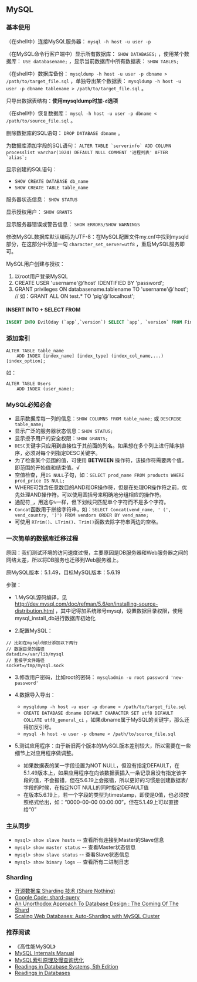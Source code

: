 ## MySQL

### 基本使用

（在shell中）连接MySQL服务器： ``mysql -h host -u user -p``

（在MySQL命令行客户端中）显示所有数据库： ``SHOW DATABASES;`` ，使用某个数据库： ``USE databasename;`` ，显示当前数据库中所有数据表： ``SHOW TABLES;``

（在shell中）数据库备份： ``mysqldump -h host -u user -p dbname > /path/to/target_file.sql`` ，单独导出某个数据表： ``mysqldump -h host -u user -p dbname tablename > /path/to/target_file.sql`` 。

只导出数据表结构：**使用mysqldump时加`-d`选项**

（在shell中）恢复数据库： ``mysql -h host -u user -p dbname < /path/to/source_file.sql`` 。

删除数据库的SQL语句： ``DROP DATABASE dbname`` 。

为数据库添加字段的SQL语句： ``ALTER TABLE `serverinfo` ADD COLUMN processlist varchar(1024) DEFAULT NULL COMMENT '进程列表' AFTER `alias`;``

显示创建的SQL语句：

- ``SHOW CREATE DATABASE db_name``
- ``SHOW CREATE TABLE table_name``

服务器状态信息： ``SHOW STATUS``

显示授权用户： ``SHOW GRANTS``

显示服务器错误或警告信息： ``SHOW ERRORS/SHOW WARNINGS``

修改MySQL数据库默认编码为UTF-8：在MySQL配置文件my.cnf中找到mysqld部分，在这部分中添加一句 ``character_set_server=utf8`` ，重启MySQL服务即可。

MySQL用户创建与授权：

1. 以root用户登录MySQL
2. CREATE USER 'username'@'host' IDENTIFIED BY 'password';
3. GRANT privileges ON databasename.tablename TO 'username'@'host'; // 如：GRANT ALL ON test.* TO 'pig'@'localhost';


#### INSERT INTO + SELECT FROM

```sql
INSERT INTO Evil0day (`app`,`version`) SELECT `app`, `version` FROM Fingerprint WHERE app="joomla" AND version >="3.2.0" AND version <="3.4.4" GROUP BY `version`;
```

### 添加索引

```
ALTER TABLE table_name
    ADD INDEX [index_name] [index_type] (index_col_name,...) [index_option];
```

如：
```
ALTER TABLE Users
    ADD INDEX (user_name);
```

### MySQL必知必会

- 显示数据库每一列的信息：`SHOW COLUMNS FROM table_name;` 或 `DESCRIBE table_name;`
- 显示广泛的服务器状态信息：`SHOW STATUS;`
- 显示授予用户的安全权限：`SHOW GRANTS;`
- `DESC`关键字只应用到直接位于其前面的列名。如果想在多个列上进行降序排序，必须对每个列指定DESC关键字。
- 为了检查某个范围的值，可使用 **BETWEEN** 操作符，该操作符需要两个值，即范围的开始值和结束值。√
- 空值检查，用`IS NULL`子句，如：`SELECT prod_name FROM products WHERE prod_price IS NULL;`
- WHERE可包含任意数目的AND和OR操作符，但是在处理OR操作符之前，优先处理AND操作符。可以使用圆括号来明确地分组相应的操作符。
- 通配符`_`，用途与`%`一样，但下划线只匹配单个字符而不是多个字符。
- `Concat`函数用于拼接字符串，如：`SELECT Concat(vend_name, ' (', vend_country, ')') FROM vendors ORDER BY vend_name;`
- 可使用 `RTrim()`、`LTrim()`、`Trim()`函数去除字符串两边的空格。

### 一次简单的数据库迁移过程

原因：我们测试环境的访问速度过慢，主要原因是DB服务器和Web服务器之间的网络太差，所以将DB服务也迁移到Web服务器上。

原MySQL版本：5.1.49，目标MySQL版本：5.6.19

步骤：

- 1.MySQL源码编译，见 http://dev.mysql.com/doc/refman/5.6/en/installing-source-distribution.html ，其中记得加系统账号mysql，设置数据目录权限，使用mysql_install_db进行数据库初始化

- 2.配置MySQL：
  
```
// 比如在mysqld部分添加以下两行
// 数据目录的路径
datadir=/var/lib/mysql
// 套接字文件路径
socket=/tmp/mysql.sock
```

- 3.修改用户密码，比如root的密码： ``mysqladmin -u root password 'new-password'``

- 4.数据导入导出：

    - ``mysqldump -h host -u user -p dbname > /path/to/target_file.sql``
    - ``CREATE DATABASE dbname DEFAULT CHARACTER SET utf8 DEFAULT COLLATE utf8_general_ci`` ，如果dbname属于MySQL的关键字，那么还得加反引号。
    - ``mysql -h host -u user -p dbname < /path/to/source_file.sql``

- 5.测试应用程序：由于新旧两个版本的MySQL版本差别较大，所以需要在一些细节上对应用程序做调整。

    - 如果数据表的某一字段设置为NOT NULL，但没有指定DEFAULT，在5.1.49版本上，如果应用程序在向该数据表插入一条记录且没有指定该字段的值，不会报错，但在5.6.19上会报错，所以更好的习惯是创建数据表/字段的时候，在指定NOT NULL的同时指定DEFAULT值
    - 在版本5.6.19上，若一个字段的类型为timestamp，即使是0值，也必须按照格式给出，如：“0000-00-00 00:00:00”，但在5.1.49上可以直接给“0”

### 主从同步

- `mysql> show slave hosts` -- 查看所有连接到Master的Slave信息
- `mysql> show master status` -- 查看Master状态信息
- `mysql> show slave status` -- 查看Slave状态信息
- `mysql> show binary logs` -- 查看所有二进制日志

### Sharding

- [开源数据库 Sharding 技术 (Share Nothing)](http://dbanotes.net/database/database_sharding-2.html)
- [Google Code: shard-query](https://code.google.com/p/shard-query/)
- [An Unorthodox Approach To Database Design : The Coming Of The Shard](http://highscalability.com/unorthodox-approach-database-design-coming-shard)
- [Scaling Web Databases: Auto-Sharding with MySQL Cluster](https://blogs.oracle.com/MySQL/entry/scaling_web_databases_auto_sharding)


### 推荐阅读

- 《高性能MySQL》
- [MySQL Internals Manual](http://dev.mysql.com/doc/internals/en/)
- [MySQL索引原理及慢查询优化](http://tech.meituan.com/mysql-index.html)
- [Readings in Database Systems, 5th Edition](http://www.redbook.io/)
- [Readings in Databases](https://github.com/rxin/db-readings)


